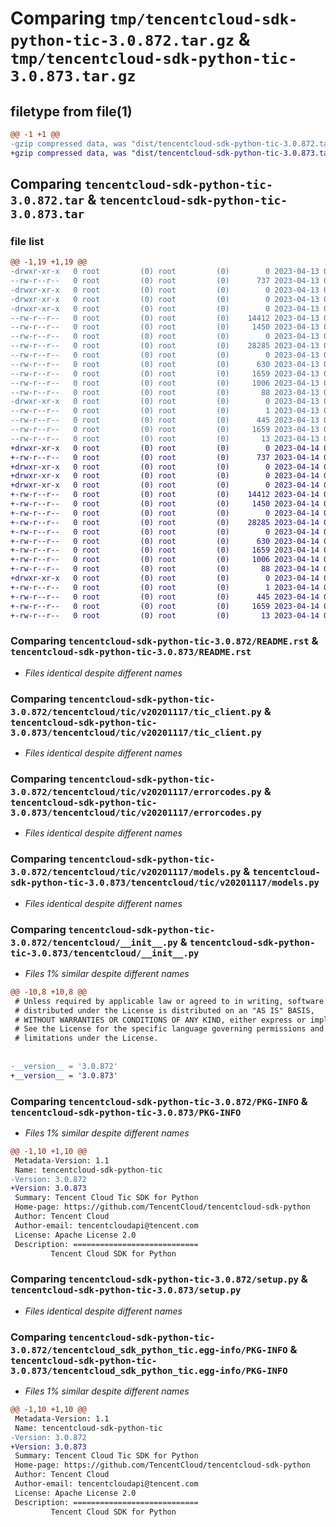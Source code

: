 # Comparing `tmp/tencentcloud-sdk-python-tic-3.0.872.tar.gz` & `tmp/tencentcloud-sdk-python-tic-3.0.873.tar.gz`

## filetype from file(1)

```diff
@@ -1 +1 @@
-gzip compressed data, was "dist/tencentcloud-sdk-python-tic-3.0.872.tar", last modified: Thu Apr 13 01:03:06 2023, max compression
+gzip compressed data, was "dist/tencentcloud-sdk-python-tic-3.0.873.tar", last modified: Fri Apr 14 00:55:16 2023, max compression
```

## Comparing `tencentcloud-sdk-python-tic-3.0.872.tar` & `tencentcloud-sdk-python-tic-3.0.873.tar`

### file list

```diff
@@ -1,19 +1,19 @@
-drwxr-xr-x   0 root         (0) root         (0)        0 2023-04-13 01:03:06.000000 tencentcloud-sdk-python-tic-3.0.872/
--rw-r--r--   0 root         (0) root         (0)      737 2023-04-13 01:03:06.000000 tencentcloud-sdk-python-tic-3.0.872/README.rst
-drwxr-xr-x   0 root         (0) root         (0)        0 2023-04-13 01:03:06.000000 tencentcloud-sdk-python-tic-3.0.872/tencentcloud/
-drwxr-xr-x   0 root         (0) root         (0)        0 2023-04-13 01:03:06.000000 tencentcloud-sdk-python-tic-3.0.872/tencentcloud/tic/
-drwxr-xr-x   0 root         (0) root         (0)        0 2023-04-13 01:03:06.000000 tencentcloud-sdk-python-tic-3.0.872/tencentcloud/tic/v20201117/
--rw-r--r--   0 root         (0) root         (0)    14412 2023-04-13 01:03:06.000000 tencentcloud-sdk-python-tic-3.0.872/tencentcloud/tic/v20201117/tic_client.py
--rw-r--r--   0 root         (0) root         (0)     1450 2023-04-13 01:03:06.000000 tencentcloud-sdk-python-tic-3.0.872/tencentcloud/tic/v20201117/errorcodes.py
--rw-r--r--   0 root         (0) root         (0)        0 2023-04-13 01:03:06.000000 tencentcloud-sdk-python-tic-3.0.872/tencentcloud/tic/v20201117/__init__.py
--rw-r--r--   0 root         (0) root         (0)    28285 2023-04-13 01:03:06.000000 tencentcloud-sdk-python-tic-3.0.872/tencentcloud/tic/v20201117/models.py
--rw-r--r--   0 root         (0) root         (0)        0 2023-04-13 01:03:06.000000 tencentcloud-sdk-python-tic-3.0.872/tencentcloud/tic/__init__.py
--rw-r--r--   0 root         (0) root         (0)      630 2023-04-13 01:03:06.000000 tencentcloud-sdk-python-tic-3.0.872/tencentcloud/__init__.py
--rw-r--r--   0 root         (0) root         (0)     1659 2023-04-13 01:03:06.000000 tencentcloud-sdk-python-tic-3.0.872/PKG-INFO
--rw-r--r--   0 root         (0) root         (0)     1006 2023-04-13 01:03:06.000000 tencentcloud-sdk-python-tic-3.0.872/setup.py
--rw-r--r--   0 root         (0) root         (0)       88 2023-04-13 01:03:06.000000 tencentcloud-sdk-python-tic-3.0.872/setup.cfg
-drwxr-xr-x   0 root         (0) root         (0)        0 2023-04-13 01:03:06.000000 tencentcloud-sdk-python-tic-3.0.872/tencentcloud_sdk_python_tic.egg-info/
--rw-r--r--   0 root         (0) root         (0)        1 2023-04-13 01:03:06.000000 tencentcloud-sdk-python-tic-3.0.872/tencentcloud_sdk_python_tic.egg-info/dependency_links.txt
--rw-r--r--   0 root         (0) root         (0)      445 2023-04-13 01:03:06.000000 tencentcloud-sdk-python-tic-3.0.872/tencentcloud_sdk_python_tic.egg-info/SOURCES.txt
--rw-r--r--   0 root         (0) root         (0)     1659 2023-04-13 01:03:06.000000 tencentcloud-sdk-python-tic-3.0.872/tencentcloud_sdk_python_tic.egg-info/PKG-INFO
--rw-r--r--   0 root         (0) root         (0)       13 2023-04-13 01:03:06.000000 tencentcloud-sdk-python-tic-3.0.872/tencentcloud_sdk_python_tic.egg-info/top_level.txt
+drwxr-xr-x   0 root         (0) root         (0)        0 2023-04-14 00:55:16.000000 tencentcloud-sdk-python-tic-3.0.873/
+-rw-r--r--   0 root         (0) root         (0)      737 2023-04-14 00:55:16.000000 tencentcloud-sdk-python-tic-3.0.873/README.rst
+drwxr-xr-x   0 root         (0) root         (0)        0 2023-04-14 00:55:16.000000 tencentcloud-sdk-python-tic-3.0.873/tencentcloud/
+drwxr-xr-x   0 root         (0) root         (0)        0 2023-04-14 00:55:16.000000 tencentcloud-sdk-python-tic-3.0.873/tencentcloud/tic/
+drwxr-xr-x   0 root         (0) root         (0)        0 2023-04-14 00:55:16.000000 tencentcloud-sdk-python-tic-3.0.873/tencentcloud/tic/v20201117/
+-rw-r--r--   0 root         (0) root         (0)    14412 2023-04-14 00:55:16.000000 tencentcloud-sdk-python-tic-3.0.873/tencentcloud/tic/v20201117/tic_client.py
+-rw-r--r--   0 root         (0) root         (0)     1450 2023-04-14 00:55:16.000000 tencentcloud-sdk-python-tic-3.0.873/tencentcloud/tic/v20201117/errorcodes.py
+-rw-r--r--   0 root         (0) root         (0)        0 2023-04-14 00:55:16.000000 tencentcloud-sdk-python-tic-3.0.873/tencentcloud/tic/v20201117/__init__.py
+-rw-r--r--   0 root         (0) root         (0)    28285 2023-04-14 00:55:16.000000 tencentcloud-sdk-python-tic-3.0.873/tencentcloud/tic/v20201117/models.py
+-rw-r--r--   0 root         (0) root         (0)        0 2023-04-14 00:55:16.000000 tencentcloud-sdk-python-tic-3.0.873/tencentcloud/tic/__init__.py
+-rw-r--r--   0 root         (0) root         (0)      630 2023-04-14 00:55:16.000000 tencentcloud-sdk-python-tic-3.0.873/tencentcloud/__init__.py
+-rw-r--r--   0 root         (0) root         (0)     1659 2023-04-14 00:55:16.000000 tencentcloud-sdk-python-tic-3.0.873/PKG-INFO
+-rw-r--r--   0 root         (0) root         (0)     1006 2023-04-14 00:55:16.000000 tencentcloud-sdk-python-tic-3.0.873/setup.py
+-rw-r--r--   0 root         (0) root         (0)       88 2023-04-14 00:55:16.000000 tencentcloud-sdk-python-tic-3.0.873/setup.cfg
+drwxr-xr-x   0 root         (0) root         (0)        0 2023-04-14 00:55:16.000000 tencentcloud-sdk-python-tic-3.0.873/tencentcloud_sdk_python_tic.egg-info/
+-rw-r--r--   0 root         (0) root         (0)        1 2023-04-14 00:55:16.000000 tencentcloud-sdk-python-tic-3.0.873/tencentcloud_sdk_python_tic.egg-info/dependency_links.txt
+-rw-r--r--   0 root         (0) root         (0)      445 2023-04-14 00:55:16.000000 tencentcloud-sdk-python-tic-3.0.873/tencentcloud_sdk_python_tic.egg-info/SOURCES.txt
+-rw-r--r--   0 root         (0) root         (0)     1659 2023-04-14 00:55:16.000000 tencentcloud-sdk-python-tic-3.0.873/tencentcloud_sdk_python_tic.egg-info/PKG-INFO
+-rw-r--r--   0 root         (0) root         (0)       13 2023-04-14 00:55:16.000000 tencentcloud-sdk-python-tic-3.0.873/tencentcloud_sdk_python_tic.egg-info/top_level.txt
```

### Comparing `tencentcloud-sdk-python-tic-3.0.872/README.rst` & `tencentcloud-sdk-python-tic-3.0.873/README.rst`

 * *Files identical despite different names*

### Comparing `tencentcloud-sdk-python-tic-3.0.872/tencentcloud/tic/v20201117/tic_client.py` & `tencentcloud-sdk-python-tic-3.0.873/tencentcloud/tic/v20201117/tic_client.py`

 * *Files identical despite different names*

### Comparing `tencentcloud-sdk-python-tic-3.0.872/tencentcloud/tic/v20201117/errorcodes.py` & `tencentcloud-sdk-python-tic-3.0.873/tencentcloud/tic/v20201117/errorcodes.py`

 * *Files identical despite different names*

### Comparing `tencentcloud-sdk-python-tic-3.0.872/tencentcloud/tic/v20201117/models.py` & `tencentcloud-sdk-python-tic-3.0.873/tencentcloud/tic/v20201117/models.py`

 * *Files identical despite different names*

### Comparing `tencentcloud-sdk-python-tic-3.0.872/tencentcloud/__init__.py` & `tencentcloud-sdk-python-tic-3.0.873/tencentcloud/__init__.py`

 * *Files 1% similar despite different names*

```diff
@@ -10,8 +10,8 @@
 # Unless required by applicable law or agreed to in writing, software
 # distributed under the License is distributed on an "AS IS" BASIS,
 # WITHOUT WARRANTIES OR CONDITIONS OF ANY KIND, either express or implied.
 # See the License for the specific language governing permissions and
 # limitations under the License.
 
 
-__version__ = '3.0.872'
+__version__ = '3.0.873'
```

### Comparing `tencentcloud-sdk-python-tic-3.0.872/PKG-INFO` & `tencentcloud-sdk-python-tic-3.0.873/PKG-INFO`

 * *Files 1% similar despite different names*

```diff
@@ -1,10 +1,10 @@
 Metadata-Version: 1.1
 Name: tencentcloud-sdk-python-tic
-Version: 3.0.872
+Version: 3.0.873
 Summary: Tencent Cloud Tic SDK for Python
 Home-page: https://github.com/TencentCloud/tencentcloud-sdk-python
 Author: Tencent Cloud
 Author-email: tencentcloudapi@tencent.com
 License: Apache License 2.0
 Description: ============================
         Tencent Cloud SDK for Python
```

### Comparing `tencentcloud-sdk-python-tic-3.0.872/setup.py` & `tencentcloud-sdk-python-tic-3.0.873/setup.py`

 * *Files identical despite different names*

### Comparing `tencentcloud-sdk-python-tic-3.0.872/tencentcloud_sdk_python_tic.egg-info/PKG-INFO` & `tencentcloud-sdk-python-tic-3.0.873/tencentcloud_sdk_python_tic.egg-info/PKG-INFO`

 * *Files 1% similar despite different names*

```diff
@@ -1,10 +1,10 @@
 Metadata-Version: 1.1
 Name: tencentcloud-sdk-python-tic
-Version: 3.0.872
+Version: 3.0.873
 Summary: Tencent Cloud Tic SDK for Python
 Home-page: https://github.com/TencentCloud/tencentcloud-sdk-python
 Author: Tencent Cloud
 Author-email: tencentcloudapi@tencent.com
 License: Apache License 2.0
 Description: ============================
         Tencent Cloud SDK for Python
```

